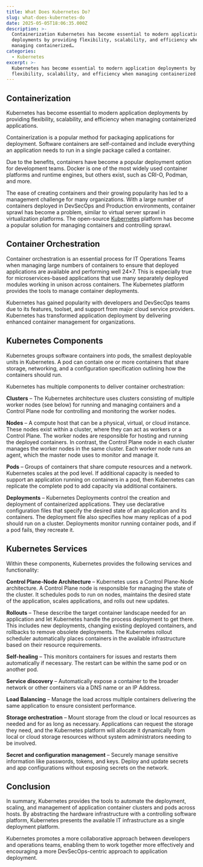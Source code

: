 ```yaml
---
title: What Does Kubernetes Do?
slug: what-does-kubernetes-do
date: 2025-05-05T18:06:35.000Z
description: >-
  Containerization Kubernetes has become essential to modern application
  deployments by providing flexibility, scalability, and efficiency when
  managing containerized…
categories:
  - Kubernetes
excerpt: >-
  Kubernetes has become essential to modern application deployments by providing
  flexibility, scalability, and efficiency when managing containerized.
---
```

## Containerization

Kubernetes has become essential to modern application deployments by providing flexibility, scalability, and efficiency when managing containerized applications.

Containerization is a popular method for packaging applications for deployment. Software containers are self-contained and include everything an application needs to run in a single package called a container.

Due to the benefits, containers have become a popular deployment option for development teams. Docker is one of the most widely used container platforms and runtime engines, but others exist, such as CRI-O, Podman, and more. 

The ease of creating containers and their growing popularity has led to a management challenge for many organizations. With a large number of containers deployed in DevSecOps and Production environments, container sprawl has become a problem, similar to virtual server sprawl in virtualization platforms. The open-source [Kubernetes](/faq/what-does-kubernetes-do/) platform has become a popular solution for managing containers and controlling sprawl.

## Container Orchestration

Container orchestration is an essential process for IT Operations Teams when managing large numbers of containers to ensure that deployed applications are available and performing well 24×7. This is especially true for microservices-based applications that use many separately deployed modules working in unison across containers. The Kubernetes platform provides the tools to manage container deployments. 

Kubernetes has gained popularity with developers and DevSecOps teams due to its features, toolset, and support from major cloud service providers. Kubernetes has transformed application deployment by delivering enhanced container management for organizations. 

## Kubernetes Components

Kubernetes groups software containers into pods, the smallest deployable units in Kubernetes. A pod can contain one or more containers that share storage, networking, and a configuration specification outlining how the containers should run.

Kubernetes has multiple components to deliver container orchestration:

**Clusters** – The Kubernetes architecture uses clusters consisting of multiple worker nodes (see below) for running and managing containers and a Control Plane node for controlling and monitoring the worker nodes.

**Nodes** – A compute host that can be a physical, virtual, or cloud instance. These nodes exist within a cluster, where they can act as workers or a Control Plane. The worker nodes are responsible for hosting and running the deployed containers. In contrast, the Control Plane node in each cluster manages the worker nodes in the same cluster. Each worker node runs an agent, which the master node uses to monitor and manage it.

**Pods** – Groups of containers that share compute resources and a network. Kubernetes scales at the pod level. If additional capacity is needed to support an application running on containers in a pod, then Kubernetes can replicate the complete pod to add capacity via additional containers.

**Deployments** – Kubernetes Deployments control the creation and deployment of containerized applications. They use declarative configuration files that specify the desired state of an application and its containers. The deployment file also specifies how many replicas of a pod should run on a cluster. Deployments monitor running container pods, and if a pod fails, they recreate it.

## Kubernetes Services

Within these components, Kubernetes provides the following services and functionality:

**Control Plane-Node Architecture** – Kubernetes uses a Control Plane-Node architecture. A Control Plane node is responsible for managing the state of the cluster. It schedules pods to run on nodes, maintains the desired state of the application, scales applications, and rolls out new updates.

**Rollouts** – These describe the target container landscape needed for an application and let Kubernetes handle the process deployment to get there. This includes new deployments, changing existing deployed containers, and rollbacks to remove obsolete deployments. The Kubernetes rollout scheduler automatically places containers in the available infrastructure based on their resource requirements.

**Self-healing** – This monitors containers for issues and restarts them automatically if necessary. The restart can be within the same pod or on another pod.

**Service discovery** – Automatically expose a container to the broader network or other containers via a DNS name or an IP Address.  

**Load Balancing** – Manage the load across multiple containers delivering the same application to ensure consistent performance.

**Storage orchestration** – Mount storage from the cloud or local resources as needed and for as long as necessary. Applications can request the storage they need, and the Kubernetes platform will allocate it dynamically from local or cloud storage resources without system administrators needing to be involved. 

**Secret and configuration management** – Securely manage sensitive information like passwords, tokens, and keys. Deploy and update secrets and app configurations without exposing secrets on the network.

## Conclusion

In summary, Kubernetes provides the tools to automate the deployment, scaling, and management of application container clusters and pods across hosts. By abstracting the hardware infrastructure with a controlling software platform, Kubernetes presents the available IT infrastructure as a single deployment platform. 

Kubernetes promotes a more collaborative approach between developers and operations teams, enabling them to work together more effectively and encouraging a more DevSecOps-centric approach to application deployment.
